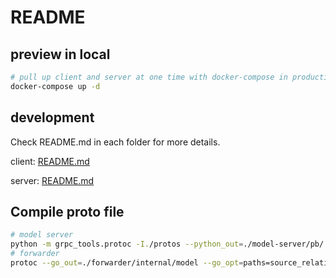 # README


## preview in local
```sh
# pull up client and server at one time with docker-compose in production mode
docker-compose up -d
```


## development

Check README.md in each folder for more details.

client: [README.md](./frontend/README.md)

server: [README.md](./model-server/README.md)


## Compile proto file

```sh
# model server
python -m grpc_tools.protoc -I./protos --python_out=./model-server/pb/ --pyi_out=./model-server/pb/ --grpc_python_out=./model-server/pb/ ./protos/compress.proto ./protos/classify.proto
# forwarder
protoc --go_out=./forwarder/internal/model --go_opt=paths=source_relative --go-grpc_out=./forwarder/internal/model --go-grpc_opt=paths=source_relative ./protos/compress.proto ./protos/classify.proto
```